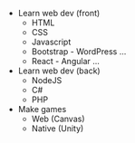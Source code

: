 * Learn web dev (front)
    * HTML
    * CSS
    * Javascript
    * Bootstrap - WordPress ...
    * React - Angular ...
* Learn web dev (back)
    * NodeJS
    * C# 
    * PHP
* Make games
    * Web (Canvas)
    * Native (Unity)
    